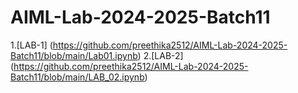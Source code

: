 # AIML-Lab-2024-2025-Batch11
1.[LAB-1]
(https://github.com/preethika2512/AIML-Lab-2024-2025-Batch11/blob/main/Lab01.ipynb)
2.[LAB-2]
(https://github.com/preethika2512/AIML-Lab-2024-2025-Batch11/blob/main/LAB_02.ipynb)

